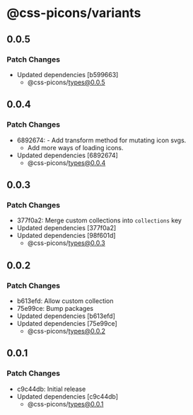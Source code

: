 # @css-picons/variants

## 0.0.5

### Patch Changes

- Updated dependencies [b599663]
  - @css-picons/types@0.0.5

## 0.0.4

### Patch Changes

- 6892674: - Add transform method for mutating icon svgs.
  - Add more ways of loading icons.
- Updated dependencies [6892674]
  - @css-picons/types@0.0.4

## 0.0.3

### Patch Changes

- 377f0a2: Merge custom collections into `collections` key
- Updated dependencies [377f0a2]
- Updated dependencies [98f601d]
  - @css-picons/types@0.0.3

## 0.0.2

### Patch Changes

- b613efd: Allow custom collection
- 75e99ce: Bump packages
- Updated dependencies [b613efd]
- Updated dependencies [75e99ce]
  - @css-picons/types@0.0.2

## 0.0.1

### Patch Changes

- c9c44db: Initial release
- Updated dependencies [c9c44db]
  - @css-picons/types@0.0.1
